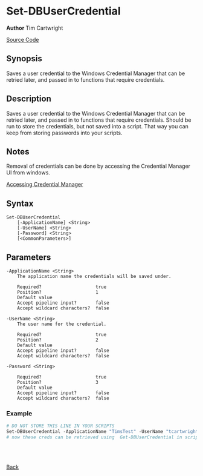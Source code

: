 # Set-DBUserCredential
**Author** Tim Cartwright

[Source Code](/tcdbtools/functions/credentials/Set-DBUserCredential.ps1)

## Synopsis
Saves a user credential to the Windows Credential Manager that can be retried later, and passed in to functions that require credentials.

## Description
Saves a user credential to the Windows Credential Manager that can be retried later, and passed in to functions that require credentials. Should be run to store the credentials, but not saved into a script. That way you can keep from storing passwords into your scripts.

## Notes    
Removal of credentials can be done by accessing the Credential Manager UI from windows.

[Accessing Credential Manager](https://support.microsoft.com/en-us/windows/accessing-credential-manager-1b5c916a-6a16-889f-8581-fc16e8165ac0#:~:text=Credential%20Manager%20lets%20you%20view,select%20Credential%20Manager%20Control%20panel.)

## Syntax
    Set-DBUserCredential 
        [-ApplicationName] <String> 
        [-UserName] <String> 
        [-Password] <String> 
        [<CommonParameters>]

## Parameters
    -ApplicationName <String>
        The application name the credentials will be saved under.

        Required?                    true
        Position?                    1
        Default value                
        Accept pipeline input?       false
        Accept wildcard characters?  false

    -UserName <String>
        The user name for the credential.

        Required?                    true
        Position?                    2
        Default value                
        Accept pipeline input?       false
        Accept wildcard characters?  false

    -Password <String>

        Required?                    true
        Position?                    3
        Default value                
        Accept pipeline input?       false
        Accept wildcard characters?  false

### Example

```powershell
# DO NOT STORE THIS LINE IN YOUR SCRIPTS
Set-DBUserCredential -ApplicationName "TimsTest" -UserName "tcartwright" -Password "my sql password here"
# now these creds can be retrieved using  Get-DBUserCredential in scripts
```

<br/>
<br/>
  
[Back](/README.md)
